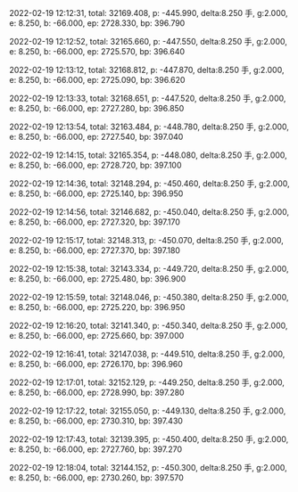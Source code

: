 2022-02-19 12:12:31, total: 32169.408, p: -445.990, delta:8.250 手, g:2.000, e: 8.250, b: -66.000, ep: 2728.330, bp: 396.790

2022-02-19 12:12:52, total: 32165.660, p: -447.550, delta:8.250 手, g:2.000, e: 8.250, b: -66.000, ep: 2725.570, bp: 396.640

2022-02-19 12:13:12, total: 32168.812, p: -447.870, delta:8.250 手, g:2.000, e: 8.250, b: -66.000, ep: 2725.090, bp: 396.620

2022-02-19 12:13:33, total: 32168.651, p: -447.520, delta:8.250 手, g:2.000, e: 8.250, b: -66.000, ep: 2727.280, bp: 396.850

2022-02-19 12:13:54, total: 32163.484, p: -448.780, delta:8.250 手, g:2.000, e: 8.250, b: -66.000, ep: 2727.540, bp: 397.040

2022-02-19 12:14:15, total: 32165.354, p: -448.080, delta:8.250 手, g:2.000, e: 8.250, b: -66.000, ep: 2728.720, bp: 397.100

2022-02-19 12:14:36, total: 32148.294, p: -450.460, delta:8.250 手, g:2.000, e: 8.250, b: -66.000, ep: 2725.140, bp: 396.950

2022-02-19 12:14:56, total: 32146.682, p: -450.040, delta:8.250 手, g:2.000, e: 8.250, b: -66.000, ep: 2727.320, bp: 397.170

2022-02-19 12:15:17, total: 32148.313, p: -450.070, delta:8.250 手, g:2.000, e: 8.250, b: -66.000, ep: 2727.370, bp: 397.180

2022-02-19 12:15:38, total: 32143.334, p: -449.720, delta:8.250 手, g:2.000, e: 8.250, b: -66.000, ep: 2725.480, bp: 396.900

2022-02-19 12:15:59, total: 32148.046, p: -450.380, delta:8.250 手, g:2.000, e: 8.250, b: -66.000, ep: 2725.220, bp: 396.950

2022-02-19 12:16:20, total: 32141.340, p: -450.340, delta:8.250 手, g:2.000, e: 8.250, b: -66.000, ep: 2725.660, bp: 397.000

2022-02-19 12:16:41, total: 32147.038, p: -449.510, delta:8.250 手, g:2.000, e: 8.250, b: -66.000, ep: 2726.170, bp: 396.960

2022-02-19 12:17:01, total: 32152.129, p: -449.250, delta:8.250 手, g:2.000, e: 8.250, b: -66.000, ep: 2728.990, bp: 397.280

2022-02-19 12:17:22, total: 32155.050, p: -449.130, delta:8.250 手, g:2.000, e: 8.250, b: -66.000, ep: 2730.310, bp: 397.430

2022-02-19 12:17:43, total: 32139.395, p: -450.400, delta:8.250 手, g:2.000, e: 8.250, b: -66.000, ep: 2727.760, bp: 397.270

2022-02-19 12:18:04, total: 32144.152, p: -450.300, delta:8.250 手, g:2.000, e: 8.250, b: -66.000, ep: 2730.260, bp: 397.570